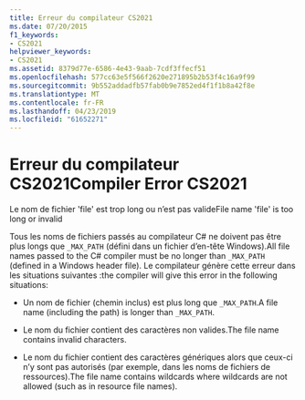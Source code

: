 ```yaml
---
title: Erreur du compilateur CS2021
ms.date: 07/20/2015
f1_keywords:
- CS2021
helpviewer_keywords:
- CS2021
ms.assetid: 8379d77e-6586-4e43-9aab-7cdf3ffecf51
ms.openlocfilehash: 577cc63e5f566f2620e271895b2b53f4c16a9f99
ms.sourcegitcommit: 9b552addadfb57fab0b9e7852ed4f1f1b8a42f8e
ms.translationtype: MT
ms.contentlocale: fr-FR
ms.lasthandoff: 04/23/2019
ms.locfileid: "61652271"
---
```

# <a name="compiler-error-cs2021"></a><span data-ttu-id="bb1ed-102">Erreur du compilateur CS2021</span><span class="sxs-lookup"><span data-stu-id="bb1ed-102">Compiler Error CS2021</span></span>
<span data-ttu-id="bb1ed-103">Le nom de fichier 'file' est trop long ou n’est pas valide</span><span class="sxs-lookup"><span data-stu-id="bb1ed-103">File name 'file' is too long or invalid</span></span>  
  
 <span data-ttu-id="bb1ed-104">Tous les noms de fichiers passés au compilateur C# ne doivent pas être plus longs que `_MAX_PATH` (défini dans un fichier d’en-tête Windows).</span><span class="sxs-lookup"><span data-stu-id="bb1ed-104">All file names passed to the C# compiler must be no longer than `_MAX_PATH` (defined in a Windows header file).</span></span> <span data-ttu-id="bb1ed-105">Le compilateur génère cette erreur dans les situations suivantes :</span><span class="sxs-lookup"><span data-stu-id="bb1ed-105">the compiler will give this error in the following situations:</span></span>  
  
-   <span data-ttu-id="bb1ed-106">Un nom de fichier (chemin inclus) est plus long que `_MAX_PATH`.</span><span class="sxs-lookup"><span data-stu-id="bb1ed-106">A file name (including the path) is longer than `_MAX_PATH`.</span></span>  
  
-   <span data-ttu-id="bb1ed-107">Le nom du fichier contient des caractères non valides.</span><span class="sxs-lookup"><span data-stu-id="bb1ed-107">The file name contains invalid characters.</span></span>  
  
-   <span data-ttu-id="bb1ed-108">Le nom du fichier contient des caractères génériques alors que ceux-ci n’y sont pas autorisés (par exemple, dans les noms de fichiers de ressources).</span><span class="sxs-lookup"><span data-stu-id="bb1ed-108">The file name contains wildcards where wildcards are not allowed (such as in resource file names).</span></span>

